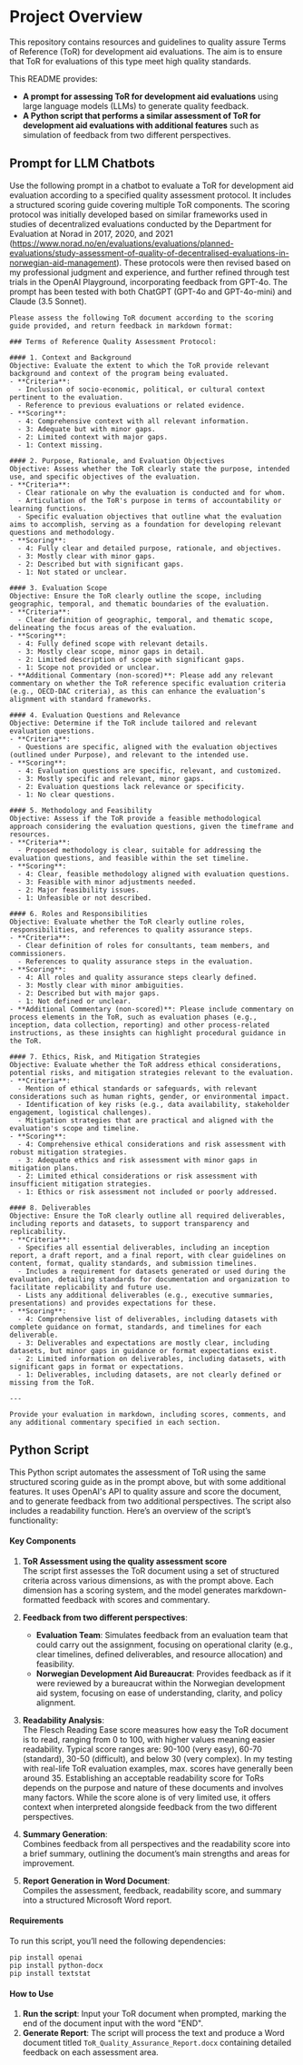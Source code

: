 # Project Overview
This repository contains resources and guidelines to quality assure Terms of Reference (ToR) for development aid evaluations. The aim is to ensure that ToR for evaluations of this type meet high quality standards.

This README provides:

- **A prompt for assessing ToR for development aid evaluations** using large language models (LLMs) to generate quality feedback.
- **A Python script that performs a similar assessment of ToR for development aid evaluations with additional features** such as simulation of feedback from two different perspectives.

## Prompt for LLM Chatbots
Use the following prompt in a chatbot to evaluate a ToR for development aid evaluation according to a specified quality assessment protocol. It includes a structured scoring guide covering multiple ToR components. The scoring protocol was initially developed based on similar frameworks used in studies of decentralized evaluations conducted by the Department for Evaluation at Norad in 2017, 2020, and 2021 (https://www.norad.no/en/evaluations/evaluations/planned-evaluations/study-assessment-of-quality-of-decentralised-evaluations-in-norwegian-aid-management). These protocols were then revised based on my professional judgment and experience, and further refined through test trials in the OpenAI Playground, incorporating feedback from GPT-4o. The prompt has been tested with both ChatGPT (GPT-4o and GPT-4o-mini) and Claude (3.5 Sonnet). 
```
Please assess the following ToR document according to the scoring guide provided, and return feedback in markdown format:

### Terms of Reference Quality Assessment Protocol:

#### 1. Context and Background
Objective: Evaluate the extent to which the ToR provide relevant background and context of the program being evaluated.
- **Criteria**:
  - Inclusion of socio-economic, political, or cultural context pertinent to the evaluation.
  - Reference to previous evaluations or related evidence.
- **Scoring**:
  - 4: Comprehensive context with all relevant information.
  - 3: Adequate but with minor gaps.
  - 2: Limited context with major gaps.
  - 1: Context missing.

#### 2. Purpose, Rationale, and Evaluation Objectives
Objective: Assess whether the ToR clearly state the purpose, intended use, and specific objectives of the evaluation.
- **Criteria**:
  - Clear rationale on why the evaluation is conducted and for whom.
  - Articulation of the ToR's purpose in terms of accountability or learning functions.
  - Specific evaluation objectives that outline what the evaluation aims to accomplish, serving as a foundation for developing relevant questions and methodology.
- **Scoring**:
  - 4: Fully clear and detailed purpose, rationale, and objectives.
  - 3: Mostly clear with minor gaps.
  - 2: Described but with significant gaps.
  - 1: Not stated or unclear.

#### 3. Evaluation Scope
Objective: Ensure the ToR clearly outline the scope, including geographic, temporal, and thematic boundaries of the evaluation.
- **Criteria**:
  - Clear definition of geographic, temporal, and thematic scope, delineating the focus areas of the evaluation.
- **Scoring**:
  - 4: Fully defined scope with relevant details.
  - 3: Mostly clear scope, minor gaps in detail.
  - 2: Limited description of scope with significant gaps.
  - 1: Scope not provided or unclear.
- **Additional Commentary (non-scored)**: Please add any relevant commentary on whether the ToR reference specific evaluation criteria (e.g., OECD-DAC criteria), as this can enhance the evaluation’s alignment with standard frameworks.

#### 4. Evaluation Questions and Relevance
Objective: Determine if the ToR include tailored and relevant evaluation questions.
- **Criteria**:
  - Questions are specific, aligned with the evaluation objectives (outlined under Purpose), and relevant to the intended use.
- **Scoring**:
  - 4: Evaluation questions are specific, relevant, and customized.
  - 3: Mostly specific and relevant, minor gaps.
  - 2: Evaluation questions lack relevance or specificity.
  - 1: No clear questions.

#### 5. Methodology and Feasibility
Objective: Assess if the ToR provide a feasible methodological approach considering the evaluation questions, given the timeframe and resources.
- **Criteria**:
  - Proposed methodology is clear, suitable for addressing the evaluation questions, and feasible within the set timeline.
- **Scoring**:
  - 4: Clear, feasible methodology aligned with evaluation questions.
  - 3: Feasible with minor adjustments needed.
  - 2: Major feasibility issues.
  - 1: Unfeasible or not described.

#### 6. Roles and Responsibilities
Objective: Evaluate whether the ToR clearly outline roles, responsibilities, and references to quality assurance steps.
- **Criteria**:
  - Clear definition of roles for consultants, team members, and commissioners.
  - References to quality assurance steps in the evaluation.
- **Scoring**:
  - 4: All roles and quality assurance steps clearly defined.
  - 3: Mostly clear with minor ambiguities.
  - 2: Described but with major gaps.
  - 1: Not defined or unclear.
- **Additional Commentary (non-scored)**: Please include commentary on process elements in the ToR, such as evaluation phases (e.g., inception, data collection, reporting) and other process-related instructions, as these insights can highlight procedural guidance in the ToR.

#### 7. Ethics, Risk, and Mitigation Strategies
Objective: Evaluate whether the ToR address ethical considerations, potential risks, and mitigation strategies relevant to the evaluation.
- **Criteria**:
  - Mention of ethical standards or safeguards, with relevant considerations such as human rights, gender, or environmental impact.
  - Identification of key risks (e.g., data availability, stakeholder engagement, logistical challenges).
  - Mitigation strategies that are practical and aligned with the evaluation's scope and timeline.
- **Scoring**:
  - 4: Comprehensive ethical considerations and risk assessment with robust mitigation strategies.
  - 3: Adequate ethics and risk assessment with minor gaps in mitigation plans.
  - 2: Limited ethical considerations or risk assessment with insufficient mitigation strategies.
  - 1: Ethics or risk assessment not included or poorly addressed.

#### 8. Deliverables
Objective: Ensure the ToR clearly outline all required deliverables, including reports and datasets, to support transparency and replicability.
- **Criteria**:
  - Specifies all essential deliverables, including an inception report, a draft report, and a final report, with clear guidelines on content, format, quality standards, and submission timelines.
  - Includes a requirement for datasets generated or used during the evaluation, detailing standards for documentation and organization to facilitate replicability and future use.
  - Lists any additional deliverables (e.g., executive summaries, presentations) and provides expectations for these.
- **Scoring**:
  - 4: Comprehensive list of deliverables, including datasets with complete guidance on format, standards, and timelines for each deliverable.
  - 3: Deliverables and expectations are mostly clear, including datasets, but minor gaps in guidance or format expectations exist.
  - 2: Limited information on deliverables, including datasets, with significant gaps in format or expectations.
  - 1: Deliverables, including datasets, are not clearly defined or missing from the ToR.

---

Provide your evaluation in markdown, including scores, comments, and any additional commentary specified in each section.
```

## Python Script 

This Python script automates the assessment of ToR using the same structured scoring guide as in the prompt above, but with some additional features. It uses OpenAI's API to quality assure and score the document, and to generate feedback from two additional perspectives. The script also includes a readability function. Here’s an overview of the script’s functionality:

#### Key Components

1. **ToR Assessment using the quality assessment score**\
   The script first assesses the ToR document using a set of structured criteria across various dimensions, as with the prompt above. Each dimension has a scoring system, and the model generates markdown-formatted feedback with scores and commentary.

2. **Feedback from two different perspectives**:

   - **Evaluation Team**: Simulates feedback from an evaluation team that could carry out the assignment, focusing on operational clarity (e.g., clear timelines, defined deliverables, and resource allocation) and feasibility.
   - **Norwegian Development Aid Bureaucrat**: Provides feedback as if it were reviewed by a bureaucrat within the Norwegian development aid system, focusing on ease of understanding, clarity, and policy alignment.

3. **Readability Analysis**:\
   The Flesch Reading Ease score measures how easy the ToR document is to read, ranging from 0 to 100, with higher values meaning easier readability. Typical score ranges are: 90-100 (very easy), 60-70 (standard), 30-50 (difficult), and below 30 (very complex). In my testing with real-life ToR evaluation examples, max. scores have generally been around 35. Establishing an acceptable readability score for ToRs depends on the purpose and nature of these documents and involves many factors. While the score alone is of very limited use, it offers context when interpreted alongside feedback from the two different perspectives.

4. **Summary Generation**:\
   Combines feedback from all perspectives and the readability score into a brief summary, outlining the document’s main strengths and areas for improvement.

5. **Report Generation in Word Document**:\
   Compiles the assessment, feedback, readability score, and summary into a structured Microsoft Word report.

#### Requirements
To run this script, you’ll need the following dependencies:
```
pip install openai
pip install python-docx
pip install textstat
```

#### How to Use

1. **Run the script**: Input your ToR document when prompted, marking the end of the document input with the word "END".
2. **Generate Report**: The script will process the text and produce a Word document titled `ToR_Quality_Assurance_Report.docx` containing detailed feedback on each assessment area.


